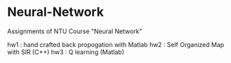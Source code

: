 # Neural-Network

Assignments of NTU Course "Neural Network"

hw1 : hand crafted back propogation with Matlab
hw2 : Self Organized Map with SIR (C++)
hw3 : Q learning (Matlab)
